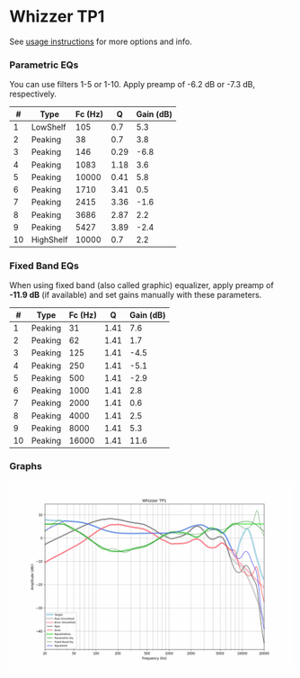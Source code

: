 # Whizzer TP1
See [usage instructions](https://github.com/jaakkopasanen/AutoEq#usage) for more options and info.

### Parametric EQs
You can use filters 1-5 or 1-10. Apply preamp of -6.2 dB or -7.3 dB, respectively.

|   # | Type      |   Fc (Hz) |    Q |   Gain (dB) |
|-----|-----------|-----------|------|-------------|
|   1 | LowShelf  |       105 | 0.7  |         5.3 |
|   2 | Peaking   |        38 | 0.7  |         3.8 |
|   3 | Peaking   |       146 | 0.29 |        -6.8 |
|   4 | Peaking   |      1083 | 1.18 |         3.6 |
|   5 | Peaking   |     10000 | 0.41 |         5.8 |
|   6 | Peaking   |      1710 | 3.41 |         0.5 |
|   7 | Peaking   |      2415 | 3.36 |        -1.6 |
|   8 | Peaking   |      3686 | 2.87 |         2.2 |
|   9 | Peaking   |      5427 | 3.89 |        -2.4 |
|  10 | HighShelf |     10000 | 0.7  |         2.2 |

### Fixed Band EQs
When using fixed band (also called graphic) equalizer, apply preamp of **-11.9 dB** (if available) and set gains manually with these parameters.

|   # | Type    |   Fc (Hz) |    Q |   Gain (dB) |
|-----|---------|-----------|------|-------------|
|   1 | Peaking |        31 | 1.41 |         7.6 |
|   2 | Peaking |        62 | 1.41 |         1.7 |
|   3 | Peaking |       125 | 1.41 |        -4.5 |
|   4 | Peaking |       250 | 1.41 |        -5.1 |
|   5 | Peaking |       500 | 1.41 |        -2.9 |
|   6 | Peaking |      1000 | 1.41 |         2.8 |
|   7 | Peaking |      2000 | 1.41 |         0.6 |
|   8 | Peaking |      4000 | 1.41 |         2.5 |
|   9 | Peaking |      8000 | 1.41 |         5.3 |
|  10 | Peaking |     16000 | 1.41 |        11.6 |

### Graphs
![](./Whizzer%20TP1.png)
